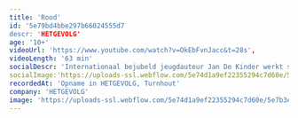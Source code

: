 ```yaml
---
title: 'Rood'
id: '5e79bd4bbe297b66024555d7
descr: 'HETGEVOLG'
age: '10+'
videoUrl: 'https://www.youtube.com/watch?v=OkEbFvnJacc&t=28s',
videoLength: '63 min'
socialDescr: 'Internationaal bejubeld jeugdauteur Jan De Kinder werkt samen met topacteur Stefaan Degand en regisseur Stefan Perceval aan een organisch verhaal over pesten.Jan De Kinder koos voor de invalshoek van de ‘meeloper’ in dit geval een naamloze ik, die min of meer ongewild en onschuldig de aanzet geeft voor het pesten. In de theatrale vertaling van deze internationale bestseller gaan de makers opzoek naar hoe mensen in de schoenen kunnen staan van een getuige van een soort wreedheid die vast vaker op plaatsen voorkomen dan volwassenen zich willen inbeelden.Dit maakt dit tot een subtiel verhaal, waar veel over te bespreken valt en dus is ROOD een waardevolle bijdrage aan het debat over pesten, aan het debat over de verantwoordelijkheid van elke betrokken partij en over het hoe pesten te stoppen is.'
socialImage:'https://uploads-ssl.webflow.com/5e74d1a9ef22355294c7d60e/5e79bc80c06c71269fb1a2f9_hetgevolg_rood.jpg'
recordedAt: 'Opname in HETGEVOLG, Turnhout'
company: 'HETGEVOLG'
image: 'https://uploads-ssl.webflow.com/5e74d1a9ef22355294c7d60e/5e7b3e5c7b2d23ed8a0bf517_Rood.jpg'
---
```

